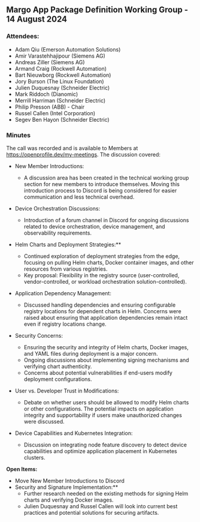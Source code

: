 ## Margo App Package Definition Working Group - 14 August 2024

### Attendees:
* Adam Qiu (Emerson Automation Solutions)
* Amir Varastehhajipour (Siemens AG)
* Andreas Ziller (Siemens AG)
* Armand Craig (Rockwell Automation)
* Bart Nieuwborg (Rockwell Automation)
* Jory Burson (The Linux Foundation)
* Julien Duquesnay (Schneider Electric)
* Mark Riddoch (Dianomic)
* Merrill Harriman (Schneider Electric)
* Philip Presson (ABB) - Chair
* Russel Callen (Intel Corporation)
* Segev Ben Hayon (Schneider Electric)

### Minutes

The call was recorded and is available to Members at https://openprofile.dev/my-meetings. The discussion covered: 

* New Member Introductions:
   - A discussion area has been created in the technical working group section for new members to introduce themselves. Moving this introduction process to Discord is being considered for easier communication and less technical overhead.

* Device Orchestration Discussions:
   - Introduction of a forum channel in Discord for ongoing discussions related to device orchestration, device management, and observability requirements.

* Helm Charts and Deployment Strategies:**
   - Continued exploration of deployment strategies from the edge, focusing on pulling Helm charts, Docker container images, and other resources from various registries.
   - Key proposal: Flexibility in the registry source (user-controlled, vendor-controlled, or workload orchestration solution-controlled).

* Application Dependency Management:
   - Discussed handling dependencies and ensuring configurable registry locations for dependent charts in Helm. Concerns were raised about ensuring that application dependencies remain intact even if registry locations change.

* Security Concerns:
   - Ensuring the security and integrity of Helm charts, Docker images, and YAML files during deployment is a major concern.
   - Ongoing discussions about implementing signing mechanisms and verifying chart authenticity.
   - Concerns about potential vulnerabilities if end-users modify deployment configurations.

* User vs. Developer Trust in Modifications:
   - Debate on whether users should be allowed to modify Helm charts or other configurations. The potential impacts on application integrity and supportability if users make unauthorized changes were discussed.

* Device Capabilities and Kubernetes Integration:
   - Discussion on integrating node feature discovery to detect device capabilities and optimize application placement in Kubernetes clusters.

**Open Items:**
* Move New Member Introductions to Discord
* Security and Signature Implementation:**
   - Further research needed on the existing methods for signing Helm charts and verifying Docker images.
   - Julien Duquesnay and Russel Callen will look into current best practices and potential solutions for securing artifacts.
